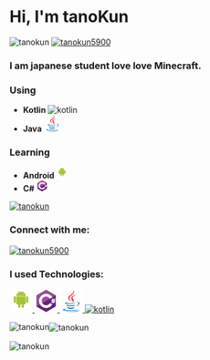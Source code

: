 # Hi, I'm tanoKun
<p> <img src="https://komarev.com/ghpvc/?username=tanokun&label=Profile%20views&color=0e75b6&style=flat" alt="tanokun" /> <a href="https://twitter.com/tanokun5900" target="blank"><img src="https://img.shields.io/twitter/follow/tanokun5900?logo=twitter&style=for-the-badge" alt="tanokun5900" /></a> </p>


### I am japanese student love love Minecraft.

### Using
- **Kotlin** <img src="https://www.vectorlogo.zone/logos/kotlinlang/kotlinlang-icon.svg" alt="kotlin" width="20" height="20"/>
- **Java** <img src="https://raw.githubusercontent.com/devicons/devicon/master/icons/java/java-original.svg" alt="java" width="30" height="30"/>

### Learning
- **Android** <img src="https://raw.githubusercontent.com/devicons/devicon/master/icons/android/android-original-wordmark.svg" alt="android" width="20" height="20"/>
- **C#** <img src="https://raw.githubusercontent.com/devicons/devicon/master/icons/csharp/csharp-original.svg" alt="csharp" width="20" height="20"/>

<a href="https://github.com/ryo-ma/github-profile-trophy"><img src="https://github-profile-trophy.vercel.app/?username=tanokun" alt="tanokun" /></a> </p>

<h3 align="left">Connect with me:</h3>
<p align="left">
<a href="https://twitter.com/tanokun5900" target="blank"><img align="center" src="https://raw.githubusercontent.com/rahuldkjain/github-profile-readme-generator/master/src/images/icons/Social/twitter.svg" alt="tanokun5900" height="30" width="40" /></a>
</p>

<h3 align="left">I used Technologies:</h3>
<a href="https://developer.android.com" target="_blank" rel="noreferrer"> <img src="https://raw.githubusercontent.com/devicons/devicon/master/icons/android/android-original-wordmark.svg" alt="android" width="40" height="40"/> </a> <a href="https://www.w3schools.com/cs/" target="_blank" rel="noreferrer"> <img src="https://raw.githubusercontent.com/devicons/devicon/master/icons/csharp/csharp-original.svg" alt="csharp" width="40" height="40"/> </a> <a href="https://www.java.com" target="_blank" rel="noreferrer"> <img src="https://raw.githubusercontent.com/devicons/devicon/master/icons/java/java-original.svg" alt="java" width="40" height="40"/> </a> <a href="https://kotlinlang.org" target="_blank" rel="noreferrer"> <img src="https://www.vectorlogo.zone/logos/kotlinlang/kotlinlang-icon.svg" alt="kotlin" width="40" height="40"/> </a> </p>

<p><img align="left" src="https://github-readme-stats.vercel.app/api/top-langs?username=tanokun&show_icons=true&locale=en&layout=compact" alt="tanokun"/></p>

<p><img align="center" src="https://github-readme-stats.vercel.app/api?username=tanokun&show_icons=true&locale=en" alt="tanokun" /></p>

<p><img align="center" src="https://github-readme-streak-stats.herokuapp.com/?user=tanokun&" alt="tanokun" /></p>